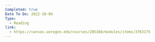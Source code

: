 ```yaml
---
Completed: true
Date To Do: 2022-10-04
Type:
  - Reading
link:
  - https://canvas.uoregon.edu/courses/205166/modules/items/3763175
---
```


